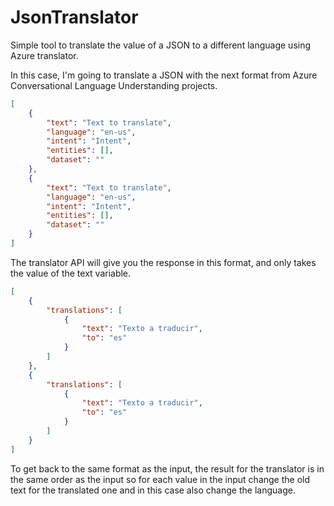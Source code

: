 # JsonTranslator

Simple tool to translate the value of a JSON to a different language using Azure translator.

In this case, I'm going to translate a JSON with the next format from Azure Conversational Language Understanding projects.

```json
[
    {
        "text": "Text to translate",
        "language": "en-us",
        "intent": "Intent",
        "entities": [],
        "dataset": ""
    },
    {
        "text": "Text to translate",
        "language": "en-us",
        "intent": "Intent",
        "entities": [],
        "dataset": ""
    }
]
```
The translator API will give you the response in this format, and only takes the value of the text variable.

```json
[
	{
		"translations": [
			{
				"text": "Texto a traducir",
				"to": "es"
			}
		]
	},
	{
		"translations": [
			{
				"text": "Texto a traducir",
				"to": "es"
			}
		]
	}
]
```
To get back to the same format as the input, the result for the translator is in the same order as the input so for each value in the input change the old text for the translated one and in this case also change the language.